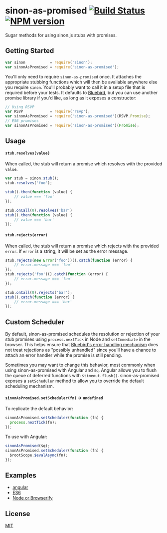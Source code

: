 sinon-as-promised [![Build Status](https://travis-ci.org/bendrucker/sinon-as-promised.svg)](https://travis-ci.org/bendrucker/sinon-as-promised) [![NPM version](https://badge.fury.io/js/sinon-as-promised.svg)](http://badge.fury.io/js/sinon-as-promised)
=================

Sugar methods for using sinon.js stubs with promises.

## Getting Started
```js
var sinon           = require('sinon');
var sinonAsPromised = require('sinon-as-promised');
```

You'll only need to require `sinon-as-promised` once. It attaches the appropriate stubbing functions which will then be available anywhere else you require `sinon`. You'll probably want to call it in a setup file that is required before your tests. It defaults to [Bluebird](https://github.com/petkaantonov/bluebird), but you can use another promise library if you'd like, as long as it exposes a constructor:

```js
// Using RSVP
var RSVP            = require('rsvp');
var sinonAsPromised = require('sinon-as-promised')(RSVP.Promise);
// ES6 promises
var sinonAsPromised = require('sinon-as-promised')(Promise);
```

## Usage

#### `stub.resolves(value)`
When called, the stub will return a promise which resolves with the provided `value`.

```js
var stub = sinon.stub();
stub.resolves('foo');

stub().then(function (value) {
    // value === 'foo'
});

stub.onCall(0).resolves('bar')
stub().then(function (value) {
    // value === 'bar'
});
```

#### `stub.rejects(error)`
When called, the stub will return a promise which rejects with the provided `error`. If `error` is a string, it will be set as the error message.

```js
stub.rejects(new Error('foo'))().catch(function (error) {
    // error.message === 'foo'
});
stub.rejects('foo')().catch(function (error) {
    // error.message === 'foo'
});

stub.onCall(0).rejects('bar');
stub().catch(function (error) {
    // error.message === 'bar'
});
```

## Custom Scheduler

By default, sinon-as-promised schedules the resolution or rejection of your stub promises using `process.nextTick` in Node and `setImmediate` in the browser. This helps ensure that [Bluebird's error handling mechanism](https://github.com/petkaantonov/bluebird/blob/master/API.md#error-management-configuration) does not treat rejections as "possibly unhandled" since you'll have a chance to attach an error handler while the promise is still pending.

Sometimes you may want to change this behavior, most commonly when using sinon-as-promised with Angular and `$q`. Angular allows you to flush the queue of deferred functions with `$timeout.flush()`. sinon-as-promised exposes a `setScheduler` method to allow you to override the default scheduling mechanism. 

#### `sinonAsPromised.setScheduler(fn)` -> `undefined`

To replicate the default behavior:

```js
sinonAsPromised.setScheduler(function (fn) {
  process.nextTick(fn);
});
```

To use with Angular:

```js
sinonAsPromised($q);
sinonAsPromised.setScheduler(function (fn) {
  $rootScope.$evalAsync(fn);
});
```

## Examples

* [angular](https://github.com/bendrucker/sinon-as-promised/tree/master/examples/angular)
* [ES6](https://github.com/bendrucker/sinon-as-promised/tree/master/examples/es6)
* [Node or Browserify](https://github.com/bendrucker/sinon-as-promised/tree/master/examples/node-browserify)

## License
[MIT](LICENSE)
